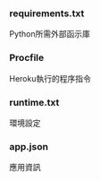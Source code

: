 ### requirements.txt
Python所需外部函示庫

### Procfile
Heroku執行的程序指令

### runtime.txt
環境設定

### app.json
應用資訊

